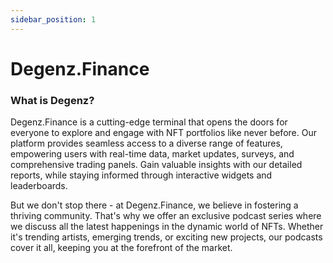 ```yaml
---
sidebar_position: 1
---
```


# Degenz.Finance 

### What is Degenz?

Degenz.Finance is a cutting-edge terminal that opens the doors for everyone to explore and engage with NFT portfolios like never before. Our platform provides seamless access to a diverse range of features, empowering users with real-time data, market updates, surveys, and comprehensive trading panels. Gain valuable insights with our detailed reports, while staying informed through interactive widgets and leaderboards.

But we don't stop there - at Degenz.Finance, we believe in fostering a thriving community. That's why we offer an exclusive podcast series where we discuss all the latest happenings in the dynamic world of NFTs. Whether it's trending artists, emerging trends, or exciting new projects, our podcasts cover it all, keeping you at the forefront of the market.